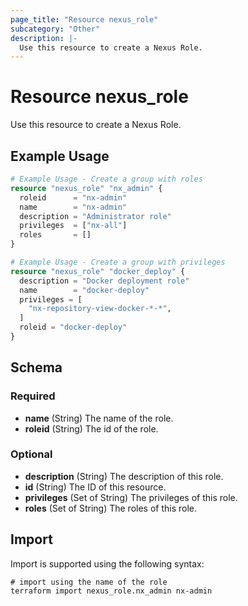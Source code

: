 ```yaml
---
page_title: "Resource nexus_role"
subcategory: "Other"
description: |-
  Use this resource to create a Nexus Role.
---
```

# Resource nexus_role
Use this resource to create a Nexus Role.
## Example Usage
```terraform
# Example Usage - Create a group with roles
resource "nexus_role" "nx_admin" {
  roleid      = "nx-admin"
  name        = "nx-admin"
  description = "Administrator role"
  privileges  = ["nx-all"]
  roles       = []
}

# Example Usage - Create a group with privileges
resource "nexus_role" "docker_deploy" {
  description = "Docker deployment role"
  name        = "docker-deploy"
  privileges = [
    "nx-repository-view-docker-*-*",
  ]
  roleid = "docker-deploy"
}
```
<!-- schema generated by tfplugindocs -->
## Schema

### Required

- **name** (String) The name of the role.
- **roleid** (String) The id of the role.

### Optional

- **description** (String) The description of this role.
- **id** (String) The ID of this resource.
- **privileges** (Set of String) The privileges of this role.
- **roles** (Set of String) The roles of this role.
## Import
Import is supported using the following syntax:
```shell
# import using the name of the role
terraform import nexus_role.nx_admin nx-admin
```
